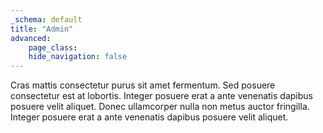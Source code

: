 ```yaml
---
_schema: default
title: "Admin"
advanced:
    page_class:
    hide_navigation: false
---
```


Cras mattis consectetur purus sit amet fermentum. Sed posuere consectetur est at lobortis. Integer posuere erat a ante venenatis dapibus posuere velit aliquet. Donec ullamcorper nulla non metus auctor fringilla. Integer posuere erat a ante venenatis dapibus posuere velit aliquet.